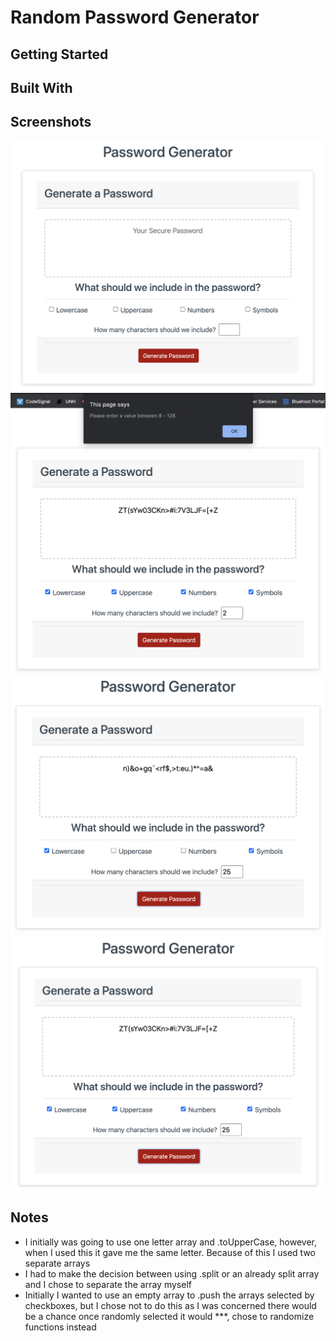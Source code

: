 # Random Password Generator

## Getting Started

## Built With

## Screenshots

![screenshot1](assets/screenshot1.png)
![notworking](assets/screenshot_notworking.png)
![checkedworking](assets/checkedworking.png)
![allworking](assets/allworking.png)

## Notes

- I initially was going to use one letter array and .toUpperCase, however, when I used this it gave me the same letter. Because of this I used two separate arrays
- I had to make the decision between using .split or an already split array and I chose to separate the array myself
- Initially I wanted to use an empty array to .push the arrays selected by checkboxes, but I chose not to do this as I was concerned there would be a chance once randomly selected it would \*\*\*, chose to randomize functions instead
